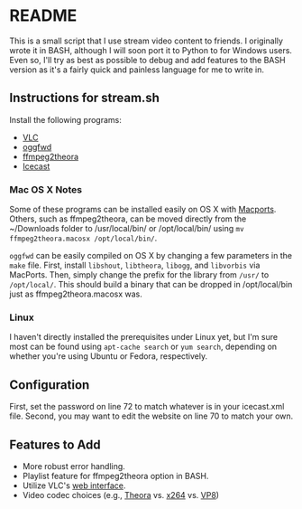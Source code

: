 # README
This is a small script that I use stream video content to friends.  I originally wrote it in BASH, although I will soon port it to Python to for Windows users.  Even so, I'll try as best as possible to debug and add features to the BASH version as it's a fairly quick and painless language for me to write in.

## Instructions for stream.sh
Install the following programs:

  - [VLC](http://www.videolan.org/index.html)
  - [oggfwd](http://v2v.cc/~j/oggfwd/)
  - [ffmpeg2theora](http://firefogg.org/nightly/)
  - [Icecast](http://www.icecast.org/)

### Mac OS X Notes
Some of these programs can be installed easily on OS X with [Macports](https://www.macports.org/). Others, such as ffmpeg2theora, can be moved directly from the ~/Downloads folder to /usr/local/bin/ or /opt/local/bin/ using `mv ffmpeg2theora.macosx /opt/local/bin/`.  

`oggfwd` can be easily compiled on OS X by changing a few parameters in the `make` file.  First, install `libshout`, `libtheora`, `libogg`, and `libvorbis` via MacPorts.  Then, simply change the prefix for the library from `/usr/` to `/opt/local/`.  This should build a binary that can be dropped in /opt/local/bin just as ffmpeg2theora.macosx was.

### Linux
I haven't directly installed the prerequisites under Linux yet, but I'm sure most can be found using `apt-cache search` or `yum search`, depending on whether you're using Ubuntu or Fedora, respectively.

## Configuration

First, set the password on line 72 to match whatever is in your icecast.xml file. Second, you may want to edit the website on line 70 to match your own. 

## Features to Add
  - More robust error handling.
  - Playlist feature for ffmpeg2theora option in BASH.
  - Utilize VLC's [web interface](http://wiki.videolan.org/Documentation:Modules/http_intf).
  - Video codec choices (e.g., [Theora](http://www.theora.org/) vs. [x264](http://www.videolan.org/developers/x264.html) vs. [VP8](http://www.webmproject.org/))
